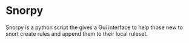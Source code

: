 # Snorpy
Snorpy is a python script the gives a Gui interface to help those new to snort create rules and append them to their local ruleset.
